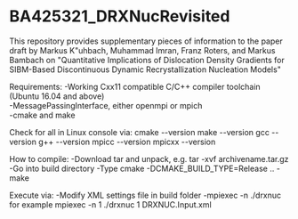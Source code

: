 # BA425321_DRXNucRevisited
This repository provides supplementary pieces of information to the paper draft by Markus K\"uhbach, Muhammad Imran, Franz Roters, and Markus Bambach on
"Quantitative Implications of Dislocation Density Gradients for SIBM-Based Discontinuous Dynamic Recrystallization Nucleation Models"

Requirements:
-Working Cxx11 compatible C/C++ compiler toolchain (Ubuntu 16.04 and above)<br>
-MessagePassingInterface, either openmpi or mpich<br>
-cmake and make

Check for all in Linux console via:
 cmake --version
 make --version
 gcc --version
 g++ --version
 mpicc --version
 mpicxx --version

How to compile:
-Download tar and unpack, e.g. tar -xvf archivename.tar.gz
-Go into build directory
-Type cmake -DCMAKE_BUILD_TYPE=Release ..
-make

Execute via:
-Modify XML settings file in build folder
-mpiexec -n <nprocesses> ./drxnuc <UnsignedInteger> <NameOfXMLSettingsFile> for example
 mpiexec -n 1 ./drxnuc 1 DRXNUC.Input.xml
